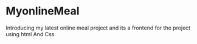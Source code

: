 # MyonlineMeal
Introducing my latest online meal project and its a frontend for the project using html And Css
